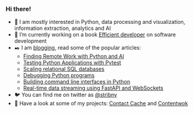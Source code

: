 ### Hi there!

- 🐍 I am mostly interested in Python, data processing and visualization, information extraction, analytics and AI
- 📕 I’m currently working on a book [Efficient developer](https://efficientdeveloper.com/?ref=github) on software development
- ✒️ I am [blogging](https://stribny.name/blog/popular/?ref=github), read some of the popular articles:
    - [Finding Remote Work with Python and AI](https://stribny.name/blog/python-job-search/)
    - [Testing Python Applications with Pytest](https://stribny.name/blog/pytest/)
    - [Scaling relational SQL databases](https://stribny.name/blog/2020/07/scaling-relational-sql-databases)
    - [Debugging Python programs](https://stribny.name/blog/2019/06/debugging-python-programs)
    - [Building command line interfaces in Python](https://stribny.name/blog/2020/01/building-command-line-interfaces-in-python)
    - [Real-time data streaming using FastAPI and WebSockets](https://stribny.name/blog/2020/07/real-time-data-streaming-using-fastapi-and-websockets)
- 🐦 You can find me on twitter as [@stribny](https://twitter.com/stribny)
- 🚧 Have a look at some of my projects: [Contact Cache](https://contactcache.com/?ref=github) and [Contentwok](https://contentwok.com/?ref=github)

<!--
**stribny/stribny** is a ✨ _special_ ✨ repository because its `README.md` (this file) appears on your GitHub profile.

Here are some ideas to get you started:

- 🔭 I’m currently working on ...
- 🌱 I’m currently learning ...
- 👯 I’m looking to collaborate on ...
- 🤔 I’m looking for help with ...
- 💬 Ask me about ...
- 📫 How to reach me: ...
- 😄 Pronouns: ...
- ⚡ Fun fact: ...
-->
